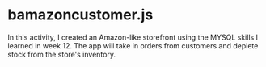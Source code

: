 # bamazoncustomer.js

In this activity, I created an Amazon-like storefront using the MYSQL skills I learned in week 12. The app will take in orders from customers and deplete stock from the store's inventory.
